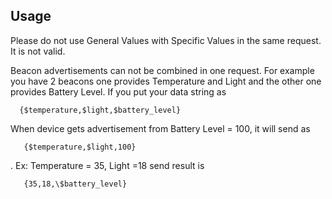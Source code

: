 ## Usage

Please do not use General Values with Specific Values in the same request. It is not valid.

Beacon advertisements can not be combined in one request.
For example you have 2 beacons one provides Temperature and Light and the other one provides Battery Level. If you put your data string as

      {$temperature,$light,$battery_level}

When device gets advertisement from Battery Level = 100, it will send as

	   {$temperature,$light,100}

. Ex: Temperature = 35, Light =18 send result is

       {35,18,\$battery_level}

